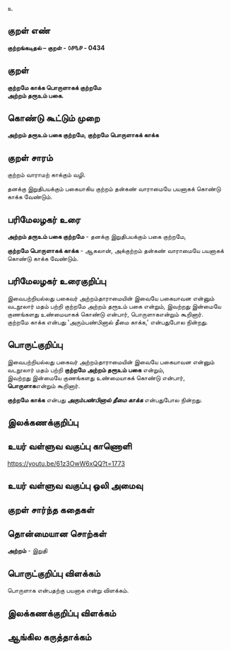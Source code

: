 உ

## குறள் எண் 

**குற்றங்கடிதல் – குறள் - ௦௪௩௪ - 0434**  

## குறள் 

**குற்றமே காக்க பொருளாகக் குற்றமே  
அற்றம் தரூஉம் பகை.**

## கொண்டு கூட்டும் முறை

**அற்றம் தரூஉம் பகை குற்றமே, குற்றமே பொருளாகக் காக்க**

## குறள் சாரம் 

குற்றம் வாராமற் காக்கும் வழி.  

தனக்கு இறுதிபயக்கும் பகையாகிய குற்றம் தன்கண் வாராமையே பயனாகக் கொண்டு காக்க வேண்டும்.  

## பரிமேலழகர் உரை

**அற்றம் தரூஉம் பகை குற்றமே** - தனக்கு இறுதிபயக்கும் பகை குற்றமே,  

**குற்றமே பொருளாகக் காக்க** - ஆகலான், அக்குற்றம் தன்கண் வாராமையே பயனாகக் கொண்டு காக்க வேண்டும்.   

## பரிமேலழகர் உரைகுறிப்பு   

இவைபற்றியல்லது பகைவர் அற்றம்தாராமையின் இவையே பகையாவன என்னும் வடநூலார் மதம் பற்றி குற்றமே அற்றம் தரூஉம் பகை என்றும், இவற்றது இன்மையே குணங்களது உண்மையாகக் கொண்டு என்பார், பொருளாகஎன்றும் கூறினார்.  
குற்றமே காக்க என்பது 'அரும்பண்பினால் தீமை காக்க,' என்பதுபோல நின்றது.    

## பொருட்குறிப்பு 

இவைபற்றியல்லது பகைவர் அற்றம்தாராமையின் இவையே பகையாவன என்னும் வடநூலார் மதம் பற்றி **குற்றமே அற்றம் தரூஉம் பகை** என்றும்,  
இவற்றது இன்மையே குணங்களது உண்மையாகக் கொண்டு என்பார், **பொருளாக**என்றும் கூறினார். 

**குற்றமே காக்க** என்பது _**அரும்பண்பினால் தீமை காக்க**_ என்பதுபோல நின்றது.    

## இலக்கணக்குறிப்பு  


## உயர் வள்ளுவ வகுப்பு காணொளி

https://youtu.be/61z3OwW6xQQ?t=1773

## உயர் வள்ளுவ வகுப்பு ஒலி அமைவு 

 
## குறள் சார்ந்த கதைகள் 


## தொன்மையான சொற்கள்

**அற்றம்** - இறுதி   

## பொருட்குறிப்பு விளக்கம்

பொருளாக என்பதற்கு பயனாக என்று விளக்கம்.  

## இலக்கணக்குறிப்பு விளக்கம்


## ஆங்கில கருத்தாக்கம் 


